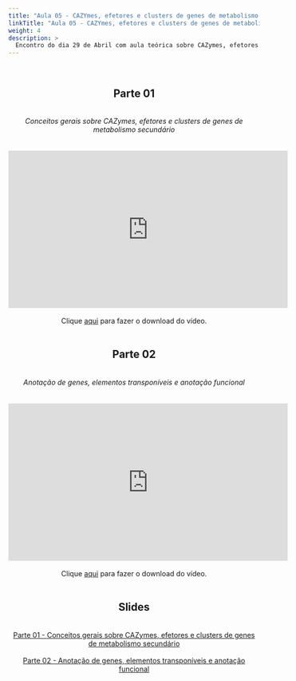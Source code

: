 ```yaml
---
title: "Aula 05 - CAZYmes, efetores e clusters de genes de metabolismo secundário, e anotação de genes, elementos transponíveis e anotação funcional"
linkTitle: "Aula 05 - CAZYmes, efetores e clusters de genes de metabolismo secundário, e anotação de genes, elementos transponíveis e anotação funcional"
weight: 4
description: >
  Encontro do dia 29 de Abril com aula teórica sobre CAZymes, efetores e clusters genes de metabolismo secundário, e aula sobre anotaçao de genes, elementos transponíveis e anotação funcional
---
```


<br>
<div align="center">
<h2>Parte 01</h2>
<br>
<i>Conceitos gerais sobre CAZymes, efetores e clusters de genes de metabolismo secundário</i>
<br><br><br>
<iframe width="560" height="315" src="https://www.youtube.com/embed/MnaMvtsrh6c" frameborder="0" allow="accelerometer; autoplay; clipboard-write; encrypted-media; gyroscope; picture-in-picture" allowfullscreen></iframe>
<br><br>
Clique <a href="https://photos.app.goo.gl/PcaGy4JEV5q93J9Y9">aqui</a> para fazer o download do vídeo. 
<br><br>

<h2>Parte 02</h2>
<br>
<i>Anotação de genes, elementos transponíveis e anotação funcional</i>
<br><br><br>
<iframe width="560" height="315" src="https://www.youtube.com/embed/Ai-vBAMX3NA" frameborder="0" allow="accelerometer; autoplay; clipboard-write; encrypted-media; gyroscope; picture-in-picture" allowfullscreen></iframe> 
<br><br>
Clique <a href="https://photos.app.goo.gl/MxLc8zsVqyrQTvyh8">aqui</a> para fazer o download do vídeo.
<br><br>

<h2>Slides</h2>
<br>
<a href="https://github.com/desirrepetters/cursogenomicaegenetica.ufpr/raw/master/userguide/content/pt-br/docs/teoricas/slides/aula_08.pdf">Parte 01 - Conceitos gerais sobre CAZymes, efetores e clusters de genes de metabolismo secundário</a>
<br><br>
<a href="https://github.com/desirrepetters/cursogenomicaegenetica.ufpr/raw/master/userguide/content/pt-br/docs/teoricas/slides/aula_09.pdf">Parte 02 - Anotação de genes, elementos transponíveis e anotação funcional</a>
</div>
